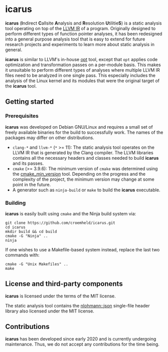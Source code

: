 # icarus

**icarus** (**I**ndirect **C**allsite **A**nalysis and **R**esolution **U**tilitie**S**) is a static analysis tool
operating on top of the [LLVM IR](https://llvm.org/docs/LangRef.html) of a program. Originally designed to perform
different types of function pointer analyses, it has been redesigned into a general purpose analysis tool that is
easy to extend for future research projects and experiments to learn more about static analysis in general.

**icarus** is similar to LLVM's in-house [opt](https://llvm.org/docs/CommandGuide/opt.html) tool, except that `opt`
applies code optimization and transformation passes on a per-module basis. This makes it unsuitable to perform
different types of analyses where multiple LLVM IR files need to be analyzed in one single pass. This especially
includes the analysis of the Linux kernel and its modules that were the original target of the **icarus** tool.

## Getting started

### Prerequisites

**icarus** was developed on Debian GNU/Linux and requires a small set of freely available binaries for the build to
successfully work. The names of the packages may differ on other distributions. 
 
- `clang-*` and `llvm-*` (`*` >= 11): The static analysis tool operates on the LLVM IR that is generated by the Clang
  compiler. The LLVM libraries contains all the necessary headers and classes needed to build **icarus** and its passes.
- `cmake` (>= 3.9.6): The minimum version of `cmake` was determined using the
  [cmake_min_version](https://github.com/nlohmann/cmake_min_version) tool. Depending on the progress and the complexity
  of the project, the minimum version may change at some point in the future.
- A generator such as `ninja-build` or `make` to build the **icarus** executable.

### Building

**icarus** is easily built using `cmake` and the Ninja build system via:

```shell
git clone https://github.com/croemheld/icarus.git
cd icarus
mkdir build && cd build
cmake -G "Ninja" ..
ninja
```

If one wishes to use a Makefile-based system instead, replace the last two commands with:

```shell
cmake -G "Unix Makefiles" ..
make
```

## License and third-party components

**icarus** is licensed under the terms of the MIT license.

The static analysis tool contains the [nlohmann::json](https://github.com/nlohmann/json) single-file header library
also licensed under the MIT license.

## Contributions

**icarus** has been developed since early 2020 and is currently undergoing maintenance. Thus, we do not accept any
contributions for the time being. 